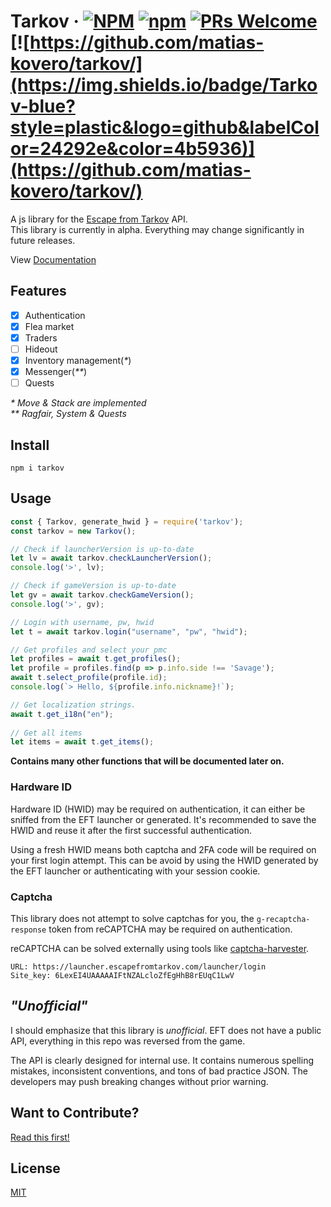 # Tarkov &middot; [![NPM](https://img.shields.io/npm/l/tarkov?color=blue&style=plastic)](https://github.com/matias-kovero/tarkov/blob/master/LICENSE) [![npm](https://img.shields.io/npm/v/tarkov?color=blue&style=plastic)](https://www.npmjs.com/package/tarkov) [![PRs Welcome](https://img.shields.io/badge/PRs-welcome-brightgreen?style=plastic)](https://github.com/matias-kovero/tarkov/pulls) [![https://github.com/matias-kovero/tarkov/](https://img.shields.io/badge/Tarkov-blue?style=plastic&logo=github&labelColor=24292e&color=4b5936)](https://github.com/matias-kovero/tarkov/)

A js library for the [Escape from Tarkov](https://escapefromtarkov.com) API.  
This library is currently in alpha. Everything may change significantly in future releases.  

View [Documentation](https://matias-kovero.github.io/tarkov/)
## Features
- [x] Authentication
- [x] Flea market
- [x] Traders
- [ ] Hideout
- [x] Inventory management(_*_)  
- [x] Messenger(_**_)
- [ ] Quests

_* Move & Stack are implemented_  
_** Ragfair, System & Quests_
## Install
```
npm i tarkov
```
## Usage
```javascript
const { Tarkov, generate_hwid } = require('tarkov');
const tarkov = new Tarkov();

// Check if launcherVersion is up-to-date
let lv = await tarkov.checkLauncherVersion();
console.log('>', lv);

// Check if gameVersion is up-to-date
let gv = await tarkov.checkGameVersion();
console.log('>', gv);

// Login with username, pw, hwid
let t = await tarkov.login("username", "pw", "hwid");

// Get profiles and select your pmc 
let profiles = await t.get_profiles();
let profile = profiles.find(p => p.info.side !== 'Savage');
await t.select_profile(profile.id);
console.log(`> Hello, ${profile.info.nickname}!`);

// Get localization strings.
await t.get_i18n("en");
 
// Get all items
let items = await t.get_items();
```
**Contains many other functions that will be documented later on.**
  
### Hardware ID
Hardware ID (HWID) may be required on authentication, it can either be sniffed from the EFT launcher or generated. It's recommended to save the HWID and reuse it after the first successful authentication.  
  
Using a fresh HWID means both captcha and 2FA code will be required on your first login attempt. This can be avoid by using the HWID generated by the EFT launcher or authenticating with your session cookie.
### Captcha
This library does not attempt to solve captchas for you, the `g-recaptcha-response` token from reCAPTCHA may be required on authentication.

reCAPTCHA can be solved externally using tools like [captcha-harvester](https://github.com/dzt/captcha-harvester).
```
URL: https://launcher.escapefromtarkov.com/launcher/login
Site_key: 6LexEI4UAAAAAIFtNZALcloZfEgHhB8rEUqC1LwV
```
## _"Unofficial"_
I should emphasize that this library is _unofficial_. EFT does not have a public API, everything in this repo was reversed from the game.

The API is clearly designed for internal use. It contains numerous spelling mistakes, inconsistent conventions, and tons of bad practice JSON. The developers may push breaking changes without prior warning.
## Want to Contribute?  
[Read this first!](CONTRIBUTING.md)
## License
[MIT](LICENSE)
